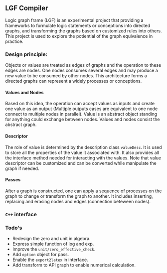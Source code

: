 ## LGF Compiler

Logic graph frame (LGF) is an experimental project that providing a frameworks to formulate logic statements or conceptions into directed graphs, and transforming the graphs based on customized rules into others. This project is used to explore the potiential of the graph equivalence in practice. 

### Design principle:

Objects or values are treated as edges of graphs and the operation to these edges are nodes. One nodes consumes several edges and may produce a new value to be consumed by other nodes. This architecture forms a directed graphs can represent a widely processes or conceptions. 

#### Values and Nodes
Based on this idea, the operation can accept values as inputs and create one value as an output (Multiple outputs cases are equivalent to one node connect to multiple nodes in parallel). Value is an abstract object standing for anything could exchange between nodes.  Values and nodes consist the abstract graph.

#### Descriptor
The role of value is determined by the description class `valueDesc`. It is used to store all the properties of the value it associated with. It also provides all the interface method needed for interacting with the values. Note that value descriptor can be customized and can be converted while manipulate the graph if needed.

#### Passes
After a graph is constructed, one can apply a sequence of processes on the graph to change or transform the graph to another. It includes inserting, replacing and erasing nodes and edges (connection beteween nodes). 

### `C++` interface

### Todo's

* Redesign the zero and unit in algebra.
* Express simple function of log and exp.
* Improve the `unit/zero_effective_check`.
* Add `option` object for pass.
* Enable the `export2latex` in interface.
* Add transform to API graph to enable numerical calculation.
